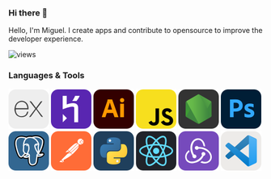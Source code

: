 ### Hi there 👋

Hello, I'm Miguel.
I create apps and contribute to opensource to improve the developer experience.

![views](https://komarev.com/ghpvc/?username=miguelcoria94&label=Profile%20views&color=0e75b6&style=flat)

### Languages & Tools

![expressjs](https://github.com/harshcut/harshcut/blob/master/static/expressjs.svg) ![heroku](https://github.com/harshcut/harshcut/blob/master/static/heroku.svg) ![illustrator](https://github.com/harshcut/harshcut/blob/master/static/illustrator.svg) ![javascript](https://github.com/harshcut/harshcut/blob/master/static/javascript.svg) ![nodejs](https://github.com/harshcut/harshcut/blob/master/static/nodejs.svg) ![photoshop](https://github.com/harshcut/harshcut/blob/master/static/photshop.svg) ![postgresql](https://github.com/harshcut/harshcut/blob/master/static/postgresql.svg) ![postman](https://github.com/harshcut/harshcut/blob/master/static/postman.svg) ![python](https://github.com/harshcut/harshcut/blob/master/static/python.svg) ![react](https://github.com/harshcut/harshcut/blob/master/static/react.svg) ![redux](https://github.com/harshcut/harshcut/blob/master/static/redux.svg) ![vscode](https://github.com/harshcut/harshcut/blob/master/static/vscode.svg)
